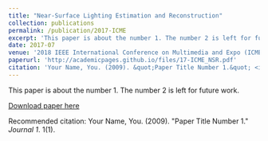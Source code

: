```yaml
---
title: "Near-Surface Lighting Estimation and Reconstruction"
collection: publications
permalink: /publication/2017-ICME
excerpt: 'This paper is about the number 1. The number 2 is left for future work.'
date: 2017-07
venue: '2018 IEEE International Conference on Multimedia and Expo (ICME), oral, best paper'
paperurl: 'http://academicpages.github.io/files/17-ICME_NSR.pdf'
citation: 'Your Name, You. (2009). &quot;Paper Title Number 1.&quot; <i>Journal 1</i>. 1(1).'
---
```

This paper is about the number 1. The number 2 is left for future work.

[Download paper here](http://academicpages.github.io/files/paper1.pdf)

Recommended citation: Your Name, You. (2009). "Paper Title Number 1." <i>Journal 1</i>. 1(1).
